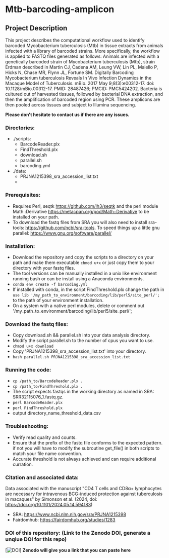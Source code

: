 # Mtb-barcoding-amplicon

## Project Description
This project describes the computational workflow used to identify barcoded Mycobacterium tuberculosis (Mtb) in tissue extracts from animals infected with a library of barcoded strains. More specifically, the workflow is applied to FASTQ files generated as follows: Animals are infected with a genetically barcoded strain of Mycobacterium tuberculosis (Mtb), strain Erdman described in Martin CJ, Cadena AM, Leung VW, Lin PL, Maiello P, Hicks N, Chase MR, Flynn JL, Fortune SM. Digitally Barcoding Mycobacterium tuberculosis Reveals In Vivo Infection Dynamics in the Macaque Model of Tuberculosis. mBio. 2017 May 9;8(3):e00312-17. doi: 10.1128/mBio.00312-17. PMID: 28487426; PMCID: PMC5424202. Bacteria is cultured out of harvested tissues, followed by bacterial DNA extraction, and then the amplification of barcoded region using PCR. These amplicons are then pooled across tissues and subject to Illumina sequencing.

**Please don't hesitate to contact us if there are any issues.**

### Directories:
- ./scripts:
  - BarcodeReader.plx
  - FindThreshold.plx
  - download.sh
  - parallel.sh
  - barcoding.yml
- ./data:
  - PRJNA1215398_sra_accession_list.txt
  - 
### Prerequisites:
  - Requires Perl, seqtk https://github.com/lh3/seqtk and the perl module Math::Derivative https://metacpan.org/pod/Math::Derivative to be installed on your path.
  - To download the fastq files from SRA you will also need to install sra-tools: https://github.com/ncbi/sra-tools. To speed things up a little gnu parallel: https://www.gnu.org/software/parallel/

### Installation:
  - Download the repository and copy the scripts to a directory on your path and make them executable `chmod u+x` or just copy them to your directory with your fastq files.
  - The tool versions can be manually installed in a unix like environment running bash or can be install using a Anaconda environments.
  - `conda env create -f barcoding.yml`
  - If installed with conda, in the script FindThreshold.plx change the path in `use lib '/my_path_to_environment/barcoding/lib/perl5/site_perl/';` to the path of your environment installation.
  - On a system with a native perl modules, delete or comment out '/my_path_to_environment/barcoding/lib/perl5/site_perl/';

### Download the fastq files:
  - Copy download.sh && parallel.sh into your data analysis directory.
  - Modify the script parallel.sh to the number of cpus you want to use.
  - `chmod u+x download`
  - Copy 'PRJNA1215398_sra_accession_list.txt' into your directory.
  - `bash parallel.sh PRJNA1215398_sra_accession_list.txt`

### Running the code:
- `cp /path_to/BarcodeReader.plx .`
- `cp /path_to/FindThreshold.plx .`
- The script expects fastqs in the working directory as named in SRA: SRR32115076_1.fastq.gz.
- `perl BarcodeReader.plx`
- `perl FindThreshold.plx`
- output directory_name_threshold_data.csv
  
### Troubleshooting:
- Verify read quality and counts.
- Ensure that the prefix of the fastq file conforms to the expected pattern. if not you will have to modify the subroutine get_file() in both scripts to match your file name convention.
- Accurate threshold is not always achieved and can require additional curration.

### Citation and associated data:
Data associated with the manuscript "CD4 T cells and CD8α+ lymphocytes are necessary for intravenous BCG-induced protection against tuberculosis in macaques" by Simonson et al. (2024, doi: https://doi.org/10.1101/2024.05.14.594183)
- SRA: https://www.ncbi.nlm.nih.gov/sra/PRJNA1215398
- Fairdomhub: https://fairdomhub.org/studies/1283

### DOI of this repository: (Link to the Zenodo DOI, generate a unqiue DOI for this repo)
[![DOI](https://zenodo.org/)] **Zenodo will give you a link that you can paste here**



